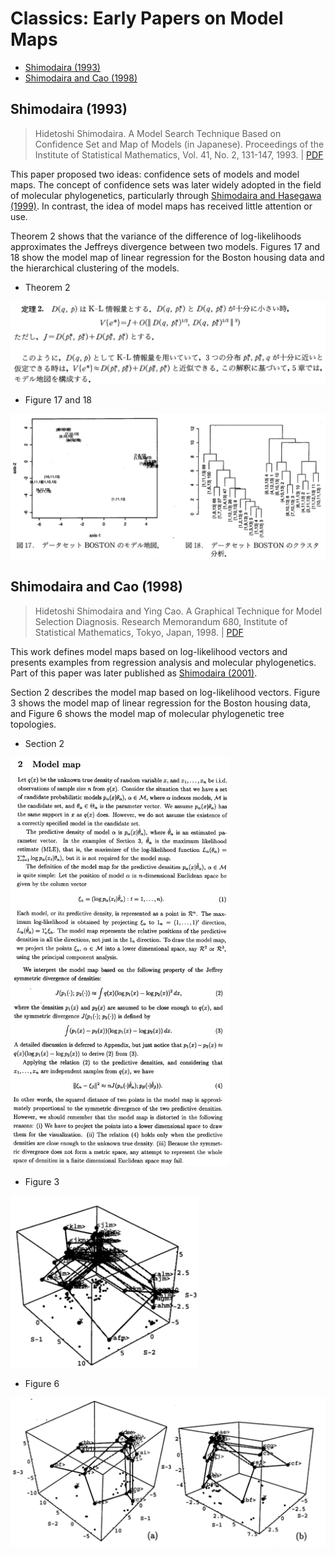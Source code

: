 # Classics: Early Papers on Model Maps

- [Shimodaira (1993)](#shimodaira-1993)
- [Shimodaira and Cao (1998)](#shimodaira-and-cao-1998)

## Shimodaira (1993)

> Hidetoshi Shimodaira. A Model Search Technique Based on Confidence Set and Map of Models (in Japanese). Proceedings of the Institute of Statistical Mathematics, Vol. 41, No. 2, 131-147, 1993. | [PDF](./1993-Shimodaira-Tokeisuri.pdf)

This paper proposed two ideas: confidence sets of models and model maps. The concept of confidence sets was later widely adopted in the field of molecular phylogenetics, particularly through [Shimodaira and Hasegawa (1999)](https://doi.org/10.1093/oxfordjournals.molbev.a026201). In contrast, the idea of model maps has received little attention or use.

Theorem 2 shows that the variance of the difference of log-likelihoods approximates the Jeffreys divergence between two models. Figures 17 and 18 show the model map of linear regression for the Boston housing data and the hierarchical clustering of the models.


- Theorem 2
<img src="images/1993-thm2.png" alt="theorem 2" width="600" />

- Figure 17 and 18
<img src="images/1993-fig17-18.png" alt="fig 17 and 18" width="600" />


## Shimodaira and Cao (1998)

> Hidetoshi Shimodaira and Ying Cao. A Graphical Technique for Model Selection Diagnosis. Research Memorandum 680, Institute of Statistical Mathematics, Tokyo, Japan, 1998. | [PDF](./1998-Shimodaira-Cao-rm680.pdf)

This work defines model maps based on log-likelihood vectors and presents examples from regression analysis and molecular phylogenetics. Part of this paper was later published as [Shimodaira (2001)](https://doi.org/10.1081/STA-100105696).

Section 2 describes the model map based on log-likelihood vectors. Figure 3 shows the model map of linear regression for the Boston housing data, and Figure 6 shows the model map of molecular phylogenetic tree topologies.

- Section 2
<img src="images/1998-page2.png" alt="page 2" width="350" />
<img src="images/1998-page3.png" alt="page 3" width="350" />

- Figure 3
<img src="images/1998-fig3.png" alt="fig 3" width="300" />

- Figure 6
<img src="images/1998-fig6ab.png" alt="fig 6" width="600" />
